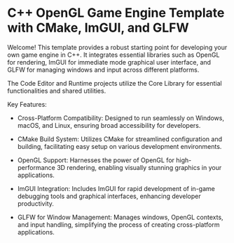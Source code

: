# C++ OpenGL Game Engine Template with CMake, ImGUI, and GLFW

Welcome! This template provides a robust starting point for developing your own game engine in C++. It integrates essential libraries such as OpenGL for rendering, ImGUI for immediate mode graphical user interface, and GLFW for managing windows and input across different platforms.

The Code Editor and Runtime projects utilize the Core Library for essential functionalities and shared utilities.

Key Features:
- Cross-Platform Compatibility: Designed to run seamlessly on Windows, macOS, and Linux, ensuring broad accessibility for developers.

- CMake Build System: Utilizes CMake for streamlined configuration and building, facilitating easy setup on various development environments.

- OpenGL Support: Harnesses the power of OpenGL for high-performance 3D rendering, enabling visually stunning graphics in your applications.

- ImGUI Integration: Includes ImGUI for rapid development of in-game debugging tools and graphical interfaces, enhancing developer productivity.

- GLFW for Window Management: Manages windows, OpenGL contexts, and input handling, simplifying the process of creating cross-platform applications.
